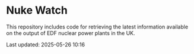 # Nuke Watch

This repository includes code for retrieving the latest information available on the output of EDF nuclear power plants in the UK.

Last updated: 2025-05-26 10:16